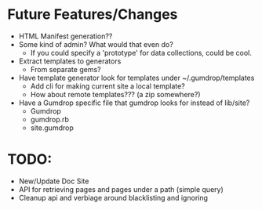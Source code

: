 # Future Features/Changes
- HTML Manifest generation??
- Some kind of admin? What would that even do?
  - If you could specify a 'prototype' for data collections, could be cool.
- Extract templates to generators
  - From separate gems?
- Have template generator look for templates under ~/.gumdrop/templates
  - Add cli for making current site a local template?
  - How about remote templates??? (a zip somewhere?)
- Have a Gumdrop specific file that gumdrop looks for instead of lib/site?
  - Gumdrop
  - gumdrop.rb
  - site.gumdrop

# TODO:
- New/Update Doc Site
- API for retrieving pages and pages under a path (simple query)
- Cleanup api and verbiage around blacklisting and ignoring
